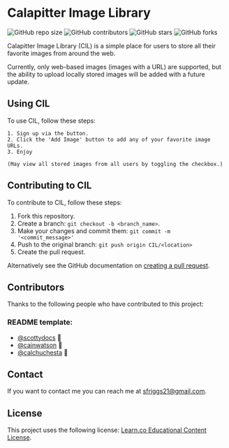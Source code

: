 # Calapitter Image Library

<!--- These are examples. See https://shields.io for others or to customize this set of shields. You might want to include dependencies, project status and licence info here --->
![GitHub repo size](https://img.shields.io/github/repo-size/StevenDRiggs/featured-projects/tree/master/Calapitter%20Image%20Library)
![GitHub contributors](https://img.shields.io/github/contributors/StevenDRiggs/featured-projects/tree/master/Calapitter%20Image%20Library)
![GitHub stars](https://img.shields.io/github/stars/StevenDRiggs/featured-projects/tree/master/Calapitter%20Image%20Library)
![GitHub forks](https://img.shields.io/github/forks/StevenDRiggs/featured-projects/tree/master/Calapitter%20Image%20Library)

Calapitter Image Library (CIL) is a simple place for users to store all their favorite images from around the web.

Currently, only web-based images (images with a URL) are supported, but the ability to upload locally stored images will be added with a future update.

## Using CIL

To use CIL, follow these steps:

```
1. Sign up via the button.
2. Click the 'Add Image' button to add any of your favorite image URLs.
3. Enjoy

(May view all stored images from all users by toggling the checkbox.)
```

## Contributing to CIL
To contribute to CIL, follow these steps:

1. Fork this repository.
2. Create a branch: `git checkout -b <branch_name>`.
3. Make your changes and commit them: `git commit -m '<commit_message>'`
4. Push to the original branch: `git push origin CIL/<location>`
5. Create the pull request.

Alternatively see the GitHub documentation on [creating a pull request](https://help.github.com/en/github/collaborating-with-issues-and-pull-requests/creating-a-pull-request).

## Contributors

Thanks to the following people who have contributed to this project:

### README template:
* [@scottydocs](https://github.com/scottydocs) 📖
* [@cainwatson](https://github.com/cainwatson) 🐛
* [@calchuchesta](https://github.com/calchuchesta) 🐛

## Contact

If you want to contact me you can reach me at sfriggs21@gmail.com.

## License

This project uses the following license: [Learn.co Educational Content License](https://github.com/StevenDRiggs/react-redux-final-project/blob/master/LICENSE.md).
